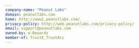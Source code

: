```yaml
---
company-name: "Peanut Labs"
domain: peanutlabs.com
home: http://www1.peanutlabs.com/
privacy-policy: http://web.peanutlabs.com/privacy-policy/
email: support@peanutlabs.com
owned-by: e-Rewards
member-of: TrustE_TrustArc
---
```




